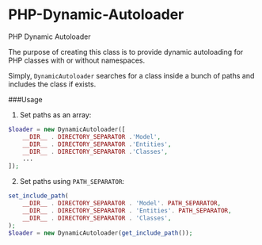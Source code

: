 # PHP-Dynamic-Autoloader
PHP Dynamic Autoloader

The purpose of creating this class is to provide dynamic autoloading for PHP classes with or without namespaces.

Simply, `DynamicAutoloader` searches for a class inside a bunch of paths and includes the class if exists.

###Usage

1. Set paths as an array:   

```php
$loader = new DynamicAutoloader([
	__DIR__ . DIRECTORY_SEPARATOR .'Model',
	__DIR__ . DIRECTORY_SEPARATOR .'Entities',
	__DIR__ . DIRECTORY_SEPARATOR .'Classes',
	...
]);
```

2. Set paths using `PATH_SEPARATOR`:   

```php
set_include_path(
	__DIR__ . DIRECTORY_SEPARATOR . 'Model'. PATH_SEPARATOR,
	__DIR__ . DIRECTORY_SEPARATOR . 'Entities'. PATH_SEPARATOR,
	__DIR__ . DIRECTORY_SEPARATOR . 'Classes',
);
$loader = new DynamicAutoloader(get_include_path());
```
